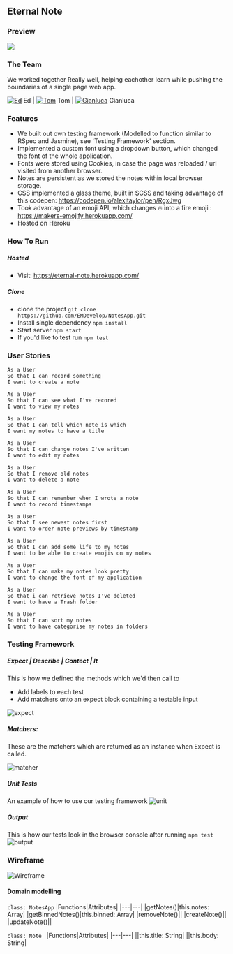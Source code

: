 ## Eternal Note

### Preview

![](https://raw.githubusercontent.com/EMDevelop/public_resources/main/gifs/notesApp/notes.gif)

### The Team

We worked together Really well, helping eachother learn while pushing the boundaries of a single page web app.

[![Ed](https://img.icons8.com/nolan/25/github.png)](https://github.com/EMDevelop) Ed | [![Tom](https://img.icons8.com/nolan/25/github.png)](https://github.com/tomal02) Tom | [![Gianluca](https://img.icons8.com/nolan/25/github.png)](https://github.com/GianlucaAnsaldi) Gianluca

### Features

- We built out own testing framework (Modelled to function similar to RSpec and Jasmine), see 'Testing Framework' section.
- Implemented a custom font using a dropdown button, which changed the font of the whole application.
- Fonts were stored using Cookies, in case the page was reloaded / url visited from another browser.
- Notes are persistent as we stored the notes within local browser storage.
- CSS implemented a glass theme, built in SCSS and taking advantage of this codepen: https://codepen.io/alexitaylor/pen/RgxJwg
- Took advantage of an emoji API, which changes :fire: into a fire emoji : https://makers-emojify.herokuapp.com/
- Hosted on Heroku

### How To Run

##### Hosted

- Visit: https://eternal-note.herokuapp.com/

##### Clone

- clone the project `git clone https://github.com/EMDevelop/NotesApp.git`
- Install single dependency `npm install`
- Start server `npm start`
- If you'd like to test run `npm test`

### User Stories

```
As a User
So that I can record something
I want to create a note

As a User
So that I can see what I've recored
I want to view my notes

As a User
So that I can tell which note is which
I want my notes to have a title

As a User
So that I can change notes I've written
I want to edit my notes

As a User
So that I remove old notes
I want to delete a note

As a User
So that I can remember when I wrote a note
I want to record timestamps

As a User
So that I see newest notes first
I want to order note previews by timestamp

As a User
So that I can add some life to my notes
I want to be able to create emojis on my notes

As a User
So that I can make my notes look pretty
I want to change the font of my application

As a User
So that i can retrieve notes I've deleted
I want to have a Trash folder

As a User
So that I can sort my notes
I want to have categorise my notes in folders

```

### Testing Framework

##### Expect | Describe | Contect | It

This is how we defined the methods which we'd then call to

- Add labels to each test
- Add matchers onto an expect block containing a testable input

![expect](https://github.com/EMDevelop/public_resources/blob/main/images/notesapp/Expect.png 'expect')

##### Matchers:

These are the matchers which are returned as an instance when Expect is called.

![matcher](https://github.com/EMDevelop/public_resources/blob/main/images/notesapp/Matchers.png 'matchers')

##### Unit Tests

An example of how to use our testing framework
![unit](https://github.com/EMDevelop/public_resources/blob/main/images/notesapp/WritingTests.png 'unit')

##### Output

This is how our tests look in the browser console after running `npm test`
![output](https://github.com/EMDevelop/public_resources/blob/main/images/notesapp/TestOutput.png 'output')

### Wireframe

![Wireframe](https://github.com/EMDevelop/public_resources/blob/main/images/notesapp/wireframe.png)

#### Domain modelling

`class: NotesApp`
|Functions|Attributes|
|---|---|
|getNotes()|this.notes: Array|
|getBinnedNotes()|this.binned: Array|
|removeNote()||
|createNote()||
|updateNote()||

`class: Note `
|Functions|Attributes|
|---|---|
||this.title: String|
||this.body: String|
